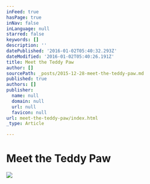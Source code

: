 ```yaml
---
inFeed: true
hasPage: true
inNav: false
inLanguage: null
starred: false
keywords: []
description: ''
datePublished: '2016-01-02T05:40:32.293Z'
dateModified: '2016-01-02T05:40:26.191Z'
title: Meet the Teddy Paw
author: []
sourcePath: _posts/2015-12-28-meet-the-teddy-paw.md
published: true
authors: []
publisher:
  name: null
  domain: null
  url: null
  favicon: null
url: meet-the-teddy-paw/index.html
_type: Article

---
```

# Meet the Teddy Paw
![](https://the-grid-user-content.s3-us-west-2.amazonaws.com/4bc6faae-4a38-473d-bb29-dac3df12901a.jpg)